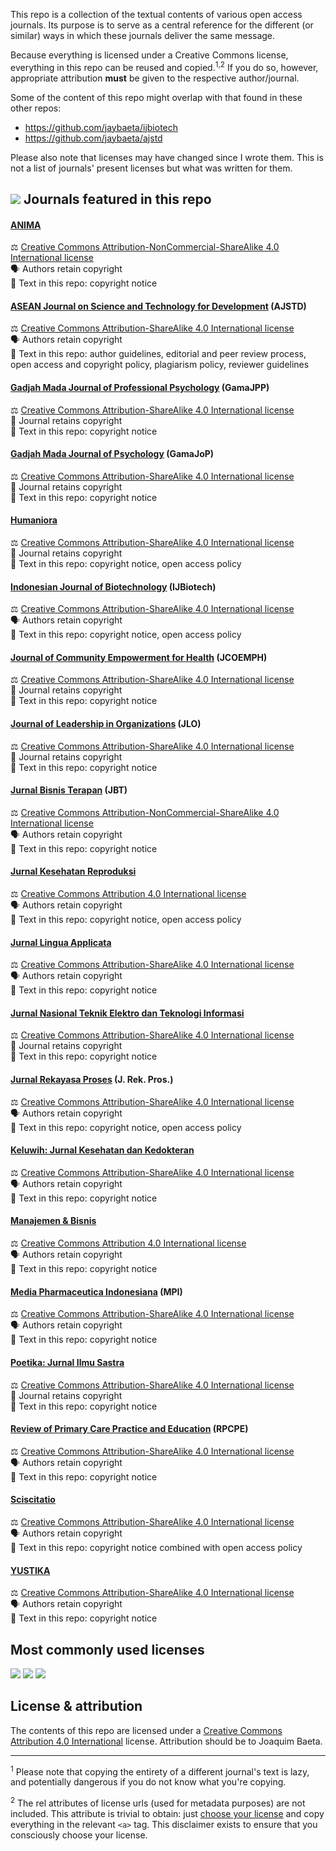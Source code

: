 This repo is a collection of the textual contents of various open access journals. Its purpose is to serve as a central reference for the different (or similar) ways in which these journals deliver the same message. 

Because everything is licensed under a Creative Commons license, everything in this repo can be reused and copied.<sup>1,2</sup> If you do so, however, appropriate attribution **must** be given to the respective author/journal.

Some of the content of this repo might overlap with that found in these other repos:

- https://github.com/jaybaeta/ijbiotech
- https://github.com/jaybaeta/ajstd

Please also note that licenses may have changed since I wrote them. This is not a list of journals' present licenses but what was written for them.

## ![](https://img.shields.io/badge/journals%20represented-20-blue) Journals featured in this repo

#### [ANIMA](https://journal.ubaya.ac.id/index.php/jpa)
&#9878; [Creative Commons Attribution-NonCommercial-ShareAlike 4.0 International license](http://creativecommons.org/licenses/by-nc-sa/4.0/)  
&#128483; Authors retain copyright  
&#128220; Text in this repo: copyright notice

#### [ASEAN Journal on Science and Technology for Development](http://ajstd.org) (AJSTD)
&#9878; [Creative Commons Attribution-ShareAlike 4.0 International license](https://creativecommons.org/licenses/by-sa/4.0/)  
&#128483; Authors retain copyright  
&#128220; Text in this repo: author guidelines, editorial and peer review process, open access and copyright policy, plagiarism policy, reviewer guidelines

#### [Gadjah Mada Journal of Professional Psychology](https://jurnal.ugm.ac.id/gamajpp) (GamaJPP)
&#9878; [Creative Commons Attribution-ShareAlike 4.0 International license](https://creativecommons.org/licenses/by-sa/4.0/)  
&#128196; Journal retains copyright  
&#128220; Text in this repo: copyright notice

#### [Gadjah Mada Journal of Psychology](https://jurnal.ugm.ac.id/gamajop) (GamaJoP)
&#9878; [Creative Commons Attribution-ShareAlike 4.0 International license](https://creativecommons.org/licenses/by-sa/4.0/)  
&#128196; Journal retains copyright  
&#128220; Text in this repo: copyright notice

#### [Humaniora](https://jurnal.ugm.ac.id/jurnal-humaniora)
&#9878; [Creative Commons Attribution-ShareAlike 4.0 International license](https://creativecommons.org/licenses/by-sa/4.0/)  
&#128196; Journal retains copyright  
&#128220; Text in this repo: copyright notice, open access policy

#### [Indonesian Journal of Biotechnology](https://jurnal.ugm.ac.id/ijbiotech) (IJBiotech)
&#9878; [Creative Commons Attribution-ShareAlike 4.0 International license](https://creativecommons.org/licenses/by-sa/4.0/)  
&#128483; Authors retain copyright  
&#128220; Text in this repo: copyright notice, open access policy

#### [Journal of Community Empowerment for Health](https://jurnal.ugm.ac.id/jcoemph) (JCOEMPH)
&#9878; [Creative Commons Attribution-ShareAlike 4.0 International license](https://creativecommons.org/licenses/by-sa/4.0/)  
&#128196; Journal retains copyright  
&#128220; Text in this repo: copyright notice

#### [Journal of Leadership in Organizations](https://jurnal.ugm.ac.id/leadership) (JLO)
&#9878; [Creative Commons Attribution-ShareAlike 4.0 International license](https://creativecommons.org/licenses/by-sa/4.0/)  
&#128196; Journal retains copyright  
&#128220; Text in this repo: copyright notice

#### [Jurnal Bisnis Terapan](https://journal.ubaya.ac.id/index.php/JIBT/) (JBT)
&#9878; [Creative Commons Attribution-NonCommercial-ShareAlike 4.0 International license](http://creativecommons.org/licenses/by-nc-sa/4.0/)  
&#128483; Authors retain copyright  
&#128220; Text in this repo: copyright notice

#### [Jurnal Kesehatan Reproduksi](https://jurnal.ugm.ac.id/jkr)
&#9878; [Creative Commons Attribution 4.0 International license](https://creativecommons.org/licenses/by/4.0/)  
&#128483; Authors retain copyright  
&#128220; Text in this repo: copyright notice, open access policy

#### [Jurnal Lingua Applicata](https://jurnal.ugm.ac.id/jla)
&#9878; [Creative Commons Attribution-ShareAlike 4.0 International license](https://creativecommons.org/licenses/by-sa/4.0/)  
&#128483; Authors retain copyright  
&#128220; Text in this repo: copyright notice

#### [Jurnal Nasional Teknik Elektro dan Teknologi Informasi](https://jurnal.ugm.ac.id/v3/JNTETI/index)
&#9878; [Creative Commons Attribution-ShareAlike 4.0 International license](https://creativecommons.org/licenses/by-sa/4.0/)  
&#128196; Journal retains copyright  
&#128220; Text in this repo: copyright notice

#### [Jurnal Rekayasa Proses](https://jurnal.ugm.ac.id/jrekpros) (J. Rek. Pros.)
&#9878; [Creative Commons Attribution-ShareAlike 4.0 International license](https://creativecommons.org/licenses/by-sa/4.0/)  
&#128483; Authors retain copyright  
&#128220; Text in this repo: copyright notice, open access policy

#### [Keluwih: Jurnal Kesehatan dan Kedokteran](https://journal.ubaya.ac.id/index.php/kesdok)
&#9878; [Creative Commons Attribution-ShareAlike 4.0 International license](https://creativecommons.org/licenses/by-sa/4.0/)  
&#128483; Authors retain copyright  
&#128220; Text in this repo: copyright notice

#### [Manajemen & Bisnis](http://www.journalmabis.org/mabis)
&#9878; [Creative Commons Attribution 4.0 International license](https://creativecommons.org/licenses/by/4.0/)  
&#128483; Authors retain copyright  
&#128220; Text in this repo: copyright notice

#### [Media Pharmaceutica Indonesiana](https://journal.ubaya.ac.id/index.php/MPI/) (MPI)
&#9878; [Creative Commons Attribution-ShareAlike 4.0 International license](https://creativecommons.org/licenses/by-sa/4.0/)  
&#128483; Authors retain copyright  
&#128220; Text in this repo: copyright notice

#### [Poetika: Jurnal Ilmu Sastra](https://jurnal.ugm.ac.id/poetika/index)
&#9878; [Creative Commons Attribution-ShareAlike 4.0 International license](https://creativecommons.org/licenses/by-sa/4.0/)  
&#128196; Journal retains copyright  
&#128220; Text in this repo: copyright notice

#### [Review of Primary Care Practice and Education](https://jurnal.ugm.ac.id/rpcpe) (RPCPE)
&#9878; [Creative Commons Attribution-ShareAlike 4.0 International license](https://creativecommons.org/licenses/by-sa/4.0/)  
&#128483; Authors retain copyright  
&#128220; Text in this repo: copyright notice

#### [Sciscitatio](https://sciscitatio.ukdw.ac.id/index.php/sciscitatio)
&#9878; [Creative Commons Attribution-ShareAlike 4.0 International license](https://creativecommons.org/licenses/by-sa/4.0/)  
&#128483; Authors retain copyright  
&#128220; Text in this repo: copyright notice combined with open access policy

#### [YUSTIKA](https://journal.ubaya.ac.id/index.php/yustika)
&#9878; [Creative Commons Attribution-ShareAlike 4.0 International license](https://creativecommons.org/licenses/by-sa/4.0/)  
&#128483; Authors retain copyright  
&#128220; Text in this repo: copyright notice

## Most commonly used licenses

![](https://img.shields.io/badge/CC%20BY%204.0-2-brightgreen) ![](https://img.shields.io/badge/CC%20BY--SA%204.0-16-green) ![](https://img.shields.io/badge/CC%20BY--NC--SA%204.0-2-yellowgreen)

## License & attribution

The contents of this repo are licensed under a [Creative Commons Attribution 4.0 International](https://creativecommons.org/licenses/by/4.0/) license. Attribution should be to Joaquim Baeta.

---

<sup>1</sup> Please note that copying the entirety of a different journal's text is lazy, and potentially dangerous if you do not know what you're copying.

<sup>2</sup> The rel attributes of license urls (used for metadata purposes) are not included. This attribute is trivial to obtain: just [choose your license](https://creativecommons.org/choose/) and copy everything in the relevant `<a>` tag. This disclaimer exists to ensure that you consciously choose your license.
